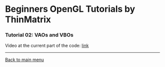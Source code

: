 # Beginners OpenGL Tutorials by ThinMatrix

### Tutorial 02: VAOs and VBOs 

Video at the current part of the code: [link](https://youtu.be/WMiggUPst-Q?list=PLRIWtICgwaX0u7Rf9zkZhLoLuZVfUksDP)


---

[Back to main menu](https://github.com/elitebox/OpenGLTutorial)
